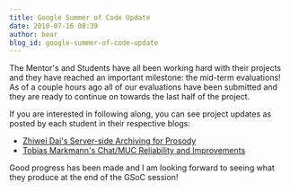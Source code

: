 ```yaml
---
title: Google Summer of Code Update
date: 2010-07-16 08:39
author: bear
blog_id: google-summer-of-code-update
---
```


The Mentor's and Students have all been working hard with their projects and they have reached an important milestone: the mid-term evaluations!  As of a couple hours ago all of our evaluations have been submitted and they are ready to continue on towards the last half of the project.

If you are interested in following along, you can see project updates as posted by each student in their respective blogs:

- [Zhiwei Dai's Server-side Archiving for Prosody](http://gsoc-prosody.blogspot.com/)
- [Tobias Markmann's Chat/MUC Reliability and Improvements](http://ayena.de/)

Good progress has been made and I am looking forward to seeing what they produce at the end of the GSoC session!
